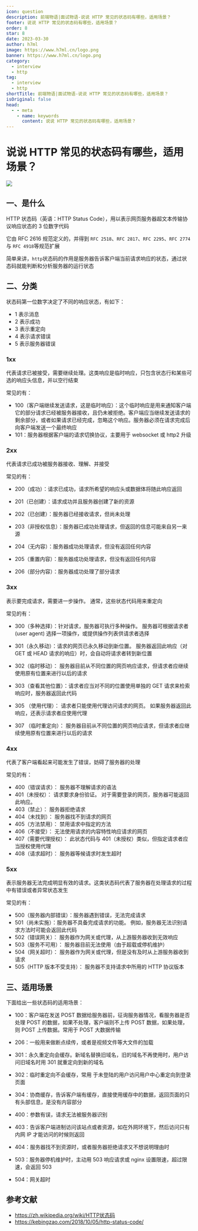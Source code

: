 ```yaml
---
icon: question
description: 前端物语|面试物语-说说 HTTP 常见的状态码有哪些，适用场景？
footer: 说说 HTTP 常见的状态码有哪些，适用场景？
order: 8
star: 8
date: 2023-03-30
author: h7ml
image: https://www.h7ml.cn/logo.png
banner: https://www.h7ml.cn/logo.png
category:
  - interview
  - http
tag:
  - interview
  - http
shortTitle: 前端物语|面试物语-说说 HTTP 常见的状态码有哪些，适用场景？
isOriginal: false
head:
  - - meta
    - name: keywords
      content: 说说 HTTP 常见的状态码有哪些，适用场景？
---
```


# 说说 HTTP 常见的状态码有哪些，适用场景？

![](https://static.h7ml.cn/vitepress/assets/images/interview/038831d0-bbc9-11eb-ab90-d9ae814b240d.png)

## 一、是什么

HTTP 状态码（英语：HTTP Status Code），用以表示网页服务器超文本传输协议响应状态的 3 位数字代码

它由 RFC 2616 规范定义的，并得到 `RFC 2518`、`RFC 2817`、`RFC 2295`、`RFC 2774`与 `RFC 4918`等规范扩展

简单来讲，`http`状态码的作用是服务器告诉客户端当前请求响应的状态，通过状态码就能判断和分析服务器的运行状态

## 二、分类

状态码第一位数字决定了不同的响应状态，有如下：

- 1 表示消息
- 2 表示成功
- 3 表示重定向
- 4 表示请求错误
- 5 表示服务器错误

### 1xx

代表请求已被接受，需要继续处理。这类响应是临时响应，只包含状态行和某些可选的响应头信息，并以空行结束

常见的有：

- 100（客户端继续发送请求，这是临时响应）：这个临时响应是用来通知客户端它的部分请求已经被服务器接收，且仍未被拒绝。客户端应当继续发送请求的剩余部分，或者如果请求已经完成，忽略这个响应。服务器必须在请求完成后向客户端发送一个最终响应
- 101：服务器根据客户端的请求切换协议，主要用于 websocket 或 http2 升级

### 2xx

代表请求已成功被服务器接收、理解、并接受

常见的有：

- 200（成功）：请求已成功，请求所希望的响应头或数据体将随此响应返回
- 201（已创建）：请求成功并且服务器创建了新的资源

- 202（已创建）：服务器已经接收请求，但尚未处理
- 203（非授权信息）：服务器已成功处理请求，但返回的信息可能来自另一来源
- 204（无内容）：服务器成功处理请求，但没有返回任何内容
- 205（重置内容）：服务器成功处理请求，但没有返回任何内容
- 206（部分内容）：服务器成功处理了部分请求

### 3xx

表示要完成请求，需要进一步操作。 通常，这些状态代码用来重定向

常见的有：

- 300（多种选择）：针对请求，服务器可执行多种操作。 服务器可根据请求者 (user agent) 选择一项操作，或提供操作列表供请求者选择
- 301（永久移动）：请求的网页已永久移动到新位置。 服务器返回此响应（对 GET 或 HEAD 请求的响应）时，会自动将请求者转到新位置
- 302（临时移动）： 服务器目前从不同位置的网页响应请求，但请求者应继续使用原有位置来进行以后的请求
- 303（查看其他位置）：请求者应当对不同的位置使用单独的 GET 请求来检索响应时，服务器返回此代码

- 305 （使用代理）： 请求者只能使用代理访问请求的网页。 如果服务器返回此响应，还表示请求者应使用代理
- 307 （临时重定向）： 服务器目前从不同位置的网页响应请求，但请求者应继续使用原有位置来进行以后的请求

### 4xx

代表了客户端看起来可能发生了错误，妨碍了服务器的处理

常见的有：

- 400（错误请求）： 服务器不理解请求的语法
- 401（未授权）： 请求要求身份验证。 对于需要登录的网页，服务器可能返回此响应。
- 403（禁止）： 服务器拒绝请求
- 404（未找到）： 服务器找不到请求的网页
- 405（方法禁用）： 禁用请求中指定的方法
- 406（不接受）： 无法使用请求的内容特性响应请求的网页
- 407（需要代理授权）： 此状态代码与 401（未授权）类似，但指定请求者应当授权使用代理
- 408（请求超时）： 服务器等候请求时发生超时

### 5xx

表示服务器无法完成明显有效的请求。这类状态码代表了服务器在处理请求的过程中有错误或者异常状态发生

常见的有：

- 500（服务器内部错误）：服务器遇到错误，无法完成请求
- 501（尚未实施）：服务器不具备完成请求的功能。 例如，服务器无法识别请求方法时可能会返回此代码
- 502（错误网关）： 服务器作为网关或代理，从上游服务器收到无效响应
- 503（服务不可用）： 服务器目前无法使用（由于超载或停机维护）
- 504（网关超时）： 服务器作为网关或代理，但是没有及时从上游服务器收到请求
- 505（HTTP 版本不受支持）： 服务器不支持请求中所用的 HTTP 协议版本

## 三、适用场景

下面给出一些状态码的适用场景：

- 100：客户端在发送 POST 数据给服务器前，征询服务器情况，看服务器是否处理 POST 的数据，如果不处理，客户端则不上传 POST 数据，如果处理，则 POST 上传数据。常用于 POST 大数据传输

- 206：一般用来做断点续传，或者是视频文件等大文件的加载

- 301：永久重定向会缓存。新域名替换旧域名，旧的域名不再使用时，用户访问旧域名时用 301 就重定向到新的域名

- 302：临时重定向不会缓存，常用 于未登陆的用户访问用户中心重定向到登录页面
- 304：协商缓存，告诉客户端有缓存，直接使用缓存中的数据，返回页面的只有头部信息，是没有内容部分
- 400：参数有误，请求无法被服务器识别
- 403：告诉客户端进制访问该站点或者资源，如在外网环境下，然后访问只有内网 IP 才能访问的时候则返回
- 404：服务器找不到资源时，或者服务器拒绝请求又不想说明理由时
- 503：服务器停机维护时，主动用 503 响应请求或 nginx 设置限速，超过限速，会返回 503

- 504：网关超时

## 参考文献

- <https://zh.wikipedia.org/wiki/HTTP状态码>
- <https://kebingzao.com/2018/10/05/http-status-code/>
